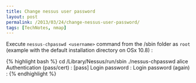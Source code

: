 ```yaml
---
title: Change nessus user password
layout: post
permalink: /2013/03/24/change-nessus-user-password/
tags: [TechNotes, nmap]
---
```

Execute `nessus-chpasswd <username>` command from the /sbin folder as `root` (example with the default installation directory on OSx 10.8) :

{% highlight bash %}
cd /Library/Nessus/run/sbin
./nessus-chpasswd alice
Authentication (pass/cert) : [pass]
Login password :
Login password (again) :
{% endhighlight %}